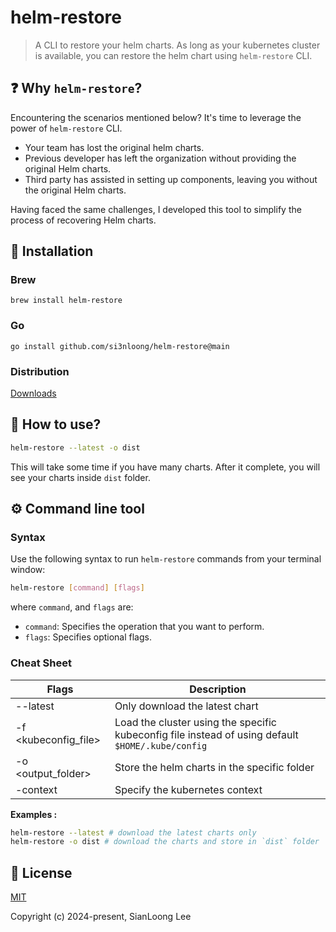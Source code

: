 # helm-restore

> A CLI to restore your helm charts. As long as your kubernetes cluster is available, you can restore the helm chart using `helm-restore` CLI.

## ❓ Why `helm-restore`?

Encountering the scenarios mentioned below? It's time to leverage the power of `helm-restore` CLI.

- Your team has lost the original helm charts.
- Previous developer has left the organization without providing the original Helm charts.
- Third party has assisted in setting up components, leaving you without the original Helm charts.

Having faced the same challenges, I developed this tool to simplify the process of recovering Helm charts.

## 🔨 Installation

### Brew

```console
brew install helm-restore
```

### Go

```console
go install github.com/si3nloong/helm-restore@main
```

### Distribution

[Downloads](https://github.com/si3nloong/helm-restore/releases/tag/v1.0.0)

## 🥢 How to use?

```bash
helm-restore --latest -o dist
```

This will take some time if you have many charts. After it complete, you will see your charts inside `dist` folder.

## ⚙️ Command line tool

### Syntax

Use the following syntax to run `helm-restore` commands from your terminal window:

```bash
helm-restore [command] [flags]
```

where `command`, and `flags` are:

- `command`: Specifies the operation that you want to perform.
- `flags`: Specifies optional flags.

### Cheat Sheet

| Flags                | Description                                                                                       |
| -------------------- | ------------------------------------------------------------------------------------------------- |
| --latest             | Only download the latest chart                                                                    |
| -f <kubeconfig_file> | Load the cluster using the specific kubeconfig file instead of using default `$HOME/.kube/config` |
| -o <output_folder>   | Store the helm charts in the specific folder                                                      |
| -context <context>   | Specify the kubernetes context                                                                    |

**Examples :**

```bash
helm-restore --latest # download the latest charts only
helm-restore -o dist # download the charts and store in `dist` folder
```

## 📄 License

[MIT](https://github.com/si3nloong/helm-restore/blob/main/LICENSE)

Copyright (c) 2024-present, SianLoong Lee
